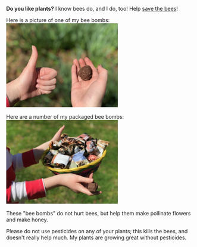 **Do you like plants?** I know bees do, and I do, too! Help [save the bees](https://thebeeconservancy.org/10-ways-to-save-the-bees/)!

Here is a picture of one of my bee bombs: <img src="https://raw.githubusercontent.com/lillekenal/lillekenal.github.io/main/beeBomb1.jpg" alt="drawing" width="300"/>

Here are a number of my packaged bee bombs: <img src="https://raw.githubusercontent.com/lillekenal/lillekenal.github.io/main/beeBombPkgs1.jpg" alt="drawing" width="300"/>

These "bee bombs" do not hurt bees, but help them make pollinate flowers and make honey.

Please do not use pesticides on any of your plants; this kills the bees, and doesn't really help much.  My plants are growing great without pesticides.
